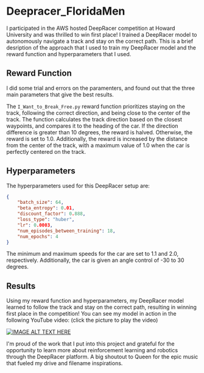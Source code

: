 # Deepracer_FloridaMen
I participated in the AWS hosted DeepRacer competition at Howard University and was thrilled to win first place! I trained a DeepRacer model to autonomously navigate a track and stay on the correct path. This is a brief desription of the approach that I used to train my DeepRacer model and the reward function and hyperparameters that I used.


## Reward Function
I did some trial and errors on the paramenters, and found out that the three main parameters that give the best results.

The `I_Want_to_Break_Free.py` reward function prioritizes staying on the track, following the correct direction, and being close to the center of the track. The function calculates the track direction based on the closest waypoints, and compares it to the heading of the car. If the direction difference is greater than 10 degrees, the reward is halved. Otherwise, the reward is set to 1.0. Additionally, the reward is increased by the distance from the center of the track, with a maximum value of 1.0 when the car is perfectly centered on the track.


## Hyperparameters
The hyperparameters used for this DeepRacer setup are:

```json
{
    "batch_size": 64,
    "beta_entropy": 0.01,
    "discount_factor": 0.888,
    "loss_type": "huber",
    "lr": 0.0003,
    "num_episodes_between_training": 18,
    "num_epochs": 4
}
```

The minimum and maximum speeds for the car are set to 1.1 and 2.0, respectively. Additionally, the car is given an angle control of -30 to 30 degrees.


## Results
Using my reward function and hyperparameters, my DeepRacer model learned to follow the track and stay on the correct path, resulting in winning first place in the competition! You can see my model in action in the following YouTube video: (click the picture to play the video)

[![IMAGE ALT TEXT HERE](https://img.youtube.com/vi/nHD-ifZz1SU/0.jpg)](https://www.youtube.com/watch?v=nHD-ifZz1SU)

I'm proud of the work that I put into this project and grateful for the opportunity to learn more about reinforcement learning and robotics through the DeepRacer platform. A big shoutout to Queen for the epic music that fueled my drive and filename inspirations.
